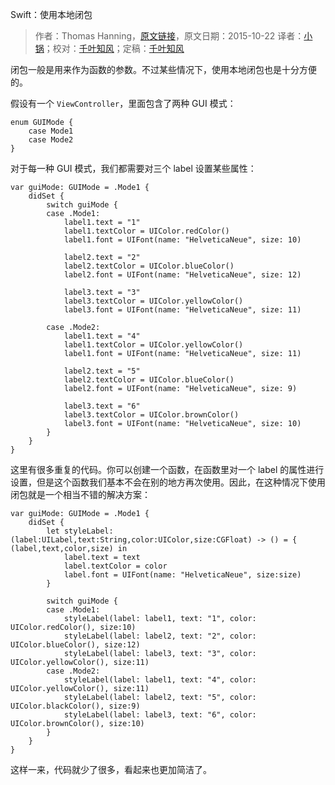 Swift：使用本地闭包

> 作者：Thomas Hanning，[原文链接](http://www.thomashanning.com/swift-using-local-closures/)，原文日期：2015-10-22
> 译者：[小锅](http://www.swiftyper.com/)；校对：[千叶知风](http://weibo.com/xiaoxxiao)；定稿：[千叶知风](http://weibo.com/xiaoxxiao)
  









闭包一般是用来作为函数的参数。不过某些情况下，使用本地闭包也是十分方便的。


假设有一个 `ViewController`，里面包含了两种 GUI 模式：

    
    enum GUIMode {
    	case Mode1
    	case Mode2
    }



对于每一种 GUI 模式，我们都需要对三个 label 设置某些属性：

    
    var guiMode: GUIMode = .Mode1 {
        didSet {              
            switch guiMode {
            case .Mode1:
                label1.text = "1"
                label1.textColor = UIColor.redColor()
                label1.font = UIFont(name: "HelveticaNeue", size: 10)
                    
                label2.text = "2"
                label2.textColor = UIColor.blueColor()
                label2.font = UIFont(name: "HelveticaNeue", size: 12)
                    
                label3.text = "3"
                label3.textColor = UIColor.yellowColor()
                label3.font = UIFont(name: "HelveticaNeue", size: 11)
                    
            case .Mode2:
                label1.text = "4"
                label1.textColor = UIColor.yellowColor()
                label1.font = UIFont(name: "HelveticaNeue", size: 11)
                    
                label2.text = "5"
                label2.textColor = UIColor.blueColor()
                label2.font = UIFont(name: "HelveticaNeue", size: 9)
                    
                label3.text = "6"
                label3.textColor = UIColor.brownColor()
                label3.font = UIFont(name: "HelveticaNeue", size: 10)
            }           
        }
    }

这里有很多重复的代码。你可以创建一个函数，在函数里对一个 label 的属性进行设置，但是这个函数我们基本不会在别的地方再次使用。因此，在这种情况下使用闭包就是一个相当不错的解决方案：

    
    var guiMode: GUIMode = .Mode1 {
        didSet {      
            let styleLabel: (label:UILabel,text:String,color:UIColor,size:CGFloat) -> () = { (label,text,color,size) in
                label.text = text
                label.textColor = color
                label.font = UIFont(name: "HelveticaNeue", size:size)
            }
                            
            switch guiMode {
            case .Mode1:
                styleLabel(label: label1, text: "1", color: UIColor.redColor(), size:10)
                styleLabel(label: label2, text: "2", color: UIColor.blueColor(), size:12)
                styleLabel(label: label3, text: "3", color: UIColor.yellowColor(), size:11)
            case .Mode2:
                styleLabel(label: label1, text: "4", color: UIColor.yellowColor(), size:11)
                styleLabel(label: label2, text: "5", color: UIColor.blackColor(), size:9)
                styleLabel(label: label3, text: "6", color: UIColor.brownColor(), size:10)
            }
        }
    }

这样一来，代码就少了很多，看起来也更加简洁了。